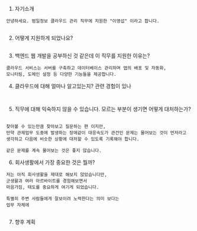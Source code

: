 1. 자기소개

```
안녕하세요. 범일정보 클라우드 관리 직무에 지원한 "이영섭" 이라고 합니다.


```


2. 어떻게 지원하게 되었나요? 

``` 

```


3. 백엔드 웹 개발을 공부하신 것 같은데  이 직무를 지원한 이유는? 

```
클라우드 서비스는 서버를 구축하고 데이터베이스 관리하며 앱의 배포 및 자동화, 
모니터링, 도메인 설정 등 다양한 기능들을 제공합니다. 

```


4. 클라우드에 대해 얼마나 알고있는지? 관련 경험이 있나 

```


```


5. 직무에 대해 익숙하지 않을 수 있습니다. 모르는 부분이 생기면 어떻게 대처하는가?

```

찾아볼 수 있는만큼 찾아보고 질문하는 편 이지만, 
만약 관제업무 도중에 발생하는 장애같이 대응속도가 관건인 문제는 물어보는 것이 먼저라고 생각하고 다음에 비슷한 상황에 대처할 수 있도록 기록해야 합니다. 

같은 문제를 계속 물어보는 것은 좋지 않습니다. 

```


6. 회사생활에서 가장 중요한 것은 뭘까? 

``` 
저는 아직 회사생활을 제대로 해보지 않았습니다만, 
군생활과 여러 아르바이트를 경험해보면서 
마음가짐, 태도를 중요하게 여기게 되었습니다. 

특별히 주변 사람들에게 잘보이려 노력한다는 의미 보다는 
업무 자체에 


```


7. 향후 계획
```



```